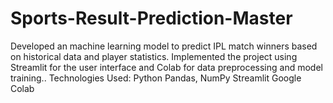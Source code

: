 # Sports-Result-Prediction-Master

Developed an  machine learning model to predict IPL match winners based on historical data
and player statistics. Implemented the project using Streamlit for the user interface and
Colab for data preprocessing and model training..
Technologies Used:
Python
Pandas, NumPy
Streamlit
Google Colab
